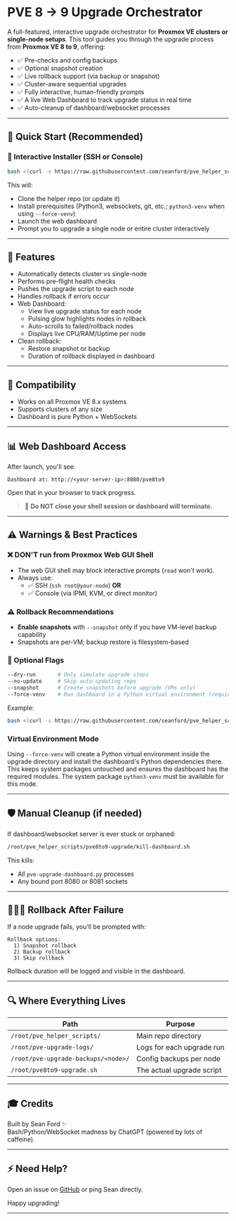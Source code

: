 # PVE 8 → 9 Upgrade Orchestrator

A full-featured, interactive upgrade orchestrator for **Proxmox VE clusters or single-node setups**. This tool guides you through the upgrade process from **Proxmox VE 8 to 9**, offering:

- ✅ Pre-checks and config backups
- ✅ Optional snapshot creation
- ✅ Live rollback support (via backup or snapshot)
- ✅ Cluster-aware sequential upgrades
- ✅ Fully interactive, human-friendly prompts
- ✅ A live Web Dashboard to track upgrade status in real time
- ✅ Auto-cleanup of dashboard/websocket processes

---

## 🚀 Quick Start (Recommended)
### 🔗 Interactive Installer (SSH or Console)
```bash
bash <(curl -s https://raw.githubusercontent.com/seanford/pve_helper_scripts/main/pve8to9-upgrade/pve-upgrade-orchestrator.sh)
```
This will:
- Clone the helper repo (or update it)
- Install prerequisites (Python3, websockets, git, etc.; `python3-venv` when using `--force-venv`)
- Launch the web dashboard
- Prompt you to upgrade a single node or entire cluster interactively

---

## 🔧 Features
- Automatically detects cluster vs single-node
- Performs pre-flight health checks
- Pushes the upgrade script to each node
- Handles rollback if errors occur
- Web Dashboard:
  - View live upgrade status for each node
  - Pulsing glow highlights nodes in rollback
  - Auto-scrolls to failed/rollback nodes
  - Displays live CPU/RAM/Uptime per node
- Clean rollback:
  - Restore snapshot or backup
  - Duration of rollback displayed in dashboard

---

## 📅 Compatibility
- Works on all Proxmox VE 8.x systems
- Supports clusters of any size
- Dashboard is pure Python + WebSockets

---

## 📊 Web Dashboard Access
After launch, you'll see:
```
Dashboard at: http://<your-server-ip>:8080/pve8to9
```
Open that in your browser to track progress.

> 🚫 **Do NOT close your shell session or dashboard will terminate.**

---

## ⚠️ Warnings & Best Practices

### ❌ **DON'T run from Proxmox Web GUI Shell**
- The web GUI shell may block interactive prompts (`read` won't work).
- Always use:
  - ✅ SSH (`ssh root@your-node`) **OR**
  - ✅ Console (via IPMI, KVM, or direct monitor)

### ⚠️ Rollback Recommendations
- **Enable snapshots** with `--snapshot` only if you have VM-level backup capability
- Snapshots are per-VM; backup restore is filesystem-based

### 🚧 Optional Flags
```bash
--dry-run       # Only simulate upgrade steps
--no-update     # Skip auto-updating repo
--snapshot      # Create snapshots before upgrade (VMs only)
--force-venv    # Run dashboard in a Python virtual environment (requires python3-venv)
```
Example:
```bash
bash <(curl -s https://raw.githubusercontent.com/seanford/pve_helper_scripts/main/pve8to9-upgrade/pve-upgrade-orchestrator.sh) --dry-run --snapshot
```

### Virtual Environment Mode
Using `--force-venv` will create a Python virtual environment inside the upgrade directory and install the dashboard's Python dependencies there. This keeps system packages untouched and ensures the dashboard has the required modules. The system package `python3-venv` must be available for this mode.

---

## 🛡️ Manual Cleanup (if needed)
If dashboard/websocket server is ever stuck or orphaned:
```bash
/root/pve_helper_scripts/pve8to9-upgrade/kill-dashboard.sh
```
This kills:
- All `pve-upgrade-dashboard.py` processes
- Any bound port 8080 or 8081 sockets

---

## 🧍🏼‍⚖️ Rollback After Failure
If a node upgrade fails, you’ll be prompted with:
```
Rollback options:
  1) Snapshot rollback
  2) Backup rollback
  3) Skip rollback
```
Rollback duration will be logged and visible in the dashboard.

---

## 🔍 Where Everything Lives
| Path                                   | Purpose                       |
|----------------------------------------|-------------------------------|
| `/root/pve_helper_scripts/`            | Main repo directory          |
| `/root/pve-upgrade-logs/`              | Logs for each upgrade run   |
| `/root/pve-upgrade-backups/<node>/`    | Config backups per node     |
| `/root/pve8to9-upgrade.sh`             | The actual upgrade script   |

---

## 🎓 Credits
Built by Sean Ford ✨  
Bash/Python/WebSocket madness by ChatGPT (powered by lots of caffeine).

---

## ⚡ Need Help?
Open an issue on [GitHub](https://github.com/seanford/pve_helper_scripts/issues) or ping Sean directly.

Happy upgrading!

---
